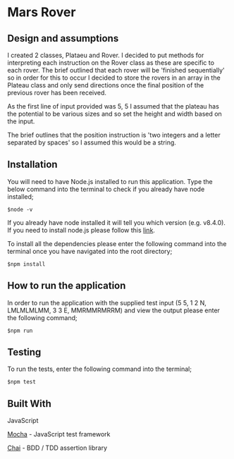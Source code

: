 # Mars Rover

## Design and assumptions
I created 2 classes, Plataeu and Rover.  I decided to put methods for interpreting each instruction on the Rover class as these are specific to each rover.  The brief outlined that each rover will be 'finished sequentially' so in order for this to occur I decided to store the rovers in an array in the Plateau class and only send directions once the final position of the previous rover has been received. 

As the first line of input provided was 5, 5 I assumed that the plateau has the potential to be various sizes and so set the height and width based on the input.

The brief outlines that the position instruction is 'two integers and a letter separated by spaces' so I assumed this would be a string.

## Installation 
You will need to have Node.js installed to run this application.  Type the below command into the terminal to check if you already have node installed;
```
$node -v
```
If you already have node installed it will tell you which version (e.g. v8.4.0).  If you need to install node.js please follow this [link](https://nodejs.org/en/).

To install all the dependencies please enter the following command into the terminal once you have navigated into the root directory; 
```
$npm install
```

## How to run the application
In order to run the application with the supplied test input (5 5, 1 2 N, LMLMLMLMM, 3 3 E, MMRMMRMRRM) and view the output please enter the following command;
```
$npm run
```

## Testing
To run the tests, enter the following command into the terminal;
```
$npm test
```
## Built With
JavaScript

[Mocha](https://mochajs.org/) - JavaScript test framework

[Chai](https://www.chaijs.com//) - BDD / TDD assertion library
